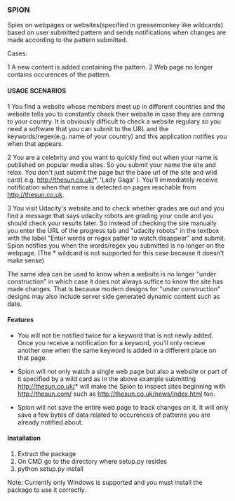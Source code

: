 <h3>SPION</h3>

Spies on webpages or websites(specified in greasemonkey like wildcards) based on user submitted pattern and sends notifications when changes are made according to the pattern submitted.

Cases:

1 A new content is added containing the pattern.
2 Web page no longer contains occurences of the pattern.

<h4>USAGE SCENARIOS</h4>


1 You find a website whose members meet up in different countries and the website tells you to constantly check their website in case they are coming to your country. It is obviously difficult to check a website regulary so you need a software that you can submit to the URL and the keywords/regex(e.g. name of your country) and this application notifies you when that appears.

2 You are a celebrity and you want to quickly find out when your name is published on popular media sites. So you submit your name the site and relax. You don't just submit the page but the base url of the site and wild card( e.g. http://thesun.co.uk/*, 'Lady Gaga' ). You'll immediately receive notification when that name is detected on pages reachable from http://thesun.co.uk.

3 You visit Udacity's website and to check whether grades are out and you find a message that says udacity robots are grading your code and you should check your results later. So instead of checking the site manually you enter the URL of the progress tab and "udacity robots" in the textbox with the label "Enter words or regex patter to watch disappear" and submit. Spion notifies you when the words/regex you submitted is no longer on the webpage. (The * wildcard is not supported for this case because it doesn't make sense)

The same idea can be used to know when a website is no longer "under construction" in which case it does not always suffice to know the site has made changes. That is because modern designs for "under construction" designs may also include server side generated dynamic content such as date.

<h4>Features</h4>

- You will not be notified twice for a keyword that is not newly added. Once you receive a notification for a keyword, you'll only recieve another one when the same keyword is added in a different place on that page.

- Spion will not only watch a single web page but also a website or part of it specified by a wild card as in the above example submitting http://thesun.co.uk/* will make the Spion to inspect sites beginning with http://thesun.com/ such as http://thesun.co.uk/news/index.html too.

- Spion will not save the entire web page to track changes on it. It will only save a few bytes of data related to occurences of patterns you are already notified about.

<h4>Installation</h4>

1) Extract the package
2) On CMD go to the directory where setup.py resides
3) python setup.py install

Note: Currently only Windows is supported and you must install the package to use it correctly.
